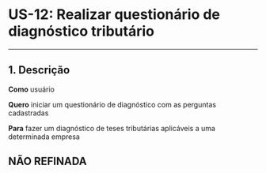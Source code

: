 # US-12: Realizar questionário de diagnóstico tributário

---

## 1. Descrição

**Como** usuário

**Quero** iniciar um questionário de diagnóstico com as perguntas cadastradas

**Para** fazer um diagnóstico de teses tributárias aplicáveis a uma determinada empresa

## NÃO REFINADA
